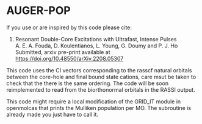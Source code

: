 # AUGER-POP

If you use or are inspired by this code please cite:
1. Resonant Double-Core Excitations with Ultrafast, Intense Pulses\
A. E. A. Fouda, D. Koulentianos, L. Young, G. Doumy and P. J. Ho\
Submitted, arxiv pre-print available at https://doi.org/10.48550/arXiv.2208.05307

This code uses the CI vectors corresponding to the rasscf natural orbitals between the core-hole and final bound state cations, care msut be taken to check that the there is the same ordering. The code will be soon reimplemented to read from the biorthonormal orbitals in the RASSI output.

This code might require a local modification of the GRID_IT module in openmolcas that prints the Mulliken population per MO. The subroutine is already made you just have to call it.
